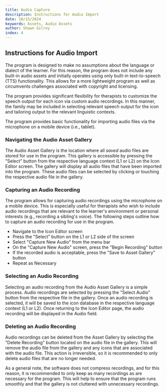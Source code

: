```yaml
---
title: Audio Capture
description: Instructions for Audio Import
date: 10/15/2024
keywords: Assets, Audio Assets
author: Shawn Gilroy
index: 4
---
```


## Instructions for Audio Import

The program is designed to make no assumptions about the language or dialect of the learner. For this reason, the program does not include any built-in audio assets and initially operates using only built-in text-to-speech (TTS) functionality. This allows for a more lightweight program as well as circumvents challenges associated with copyright and licensing.

The program provides significant flexibility for therapists to customize the speech output for each icon via custom audio recordings. In this manner, the family may be included in selecting relevant speech output for the icon and tailoring output to the relevant linguistic contexts.

The program provides basic functionality for importing audio files via the microphone on a mobile device (i.e., tablet).

### Navigating the Audio Asset Gallery

The Audio Asset Gallery is the location where all _saved_ audio files are stored for use in the program. This gallery is accessible by pressing the "Select" button from the respective language context (L1 or L2) on the Icon Editor screen. The gallery will display all audio files that have been imported into the program. These audio files can be selected by clicking or touching the respective audio file in the gallery.

### Capturing an Audio Recording

The program allows for capturing audio recordings using the microphone on a mobile device. This is especially useful for therapists who wish to include audio recordings that are relevant to the learner's environment or personal interests (e.g., recording a sibling's voice). The following steps outline how to capture an audio recording for use in the program.

-   Navigate to the Icon Editor screen
-   Press the "Select" button on the L1 or L2 side of the screen
-   Select "Capture New Audio" from the menu bar
-   On the "Capture New Audio" screen, press the "Begin Recording" button
-   If the recorded audio is acceptable, press the "Save to Asset Gallery" button
-   Repeat as Necessary

### Selecting an Audio Recording

Selecting an audio recording from the Audio Asset Gallery is a simple process. Audio recordings are selected by pressing the "Select Audio" button from the respective file in the gallery. Once an audio recording is selected, it will be saved to the icon database in the respective language context (L1 or L2). Once returning to the Icon Editor page, the audio recording will be displayed in the Audio field.

### Deleting an Audio Recording

Audio recordings can be deleted from the Asset Gallery by selecting the "Delete Recording" button located on the audio file in the gallery. This will remove the audio file from the gallery and any icons that are associated with the audio file. This action is irreversible, so it is recommended to only delete audio files that are no longer needed.

As a general note, the software does not compress recordings, and for this reason, it is recommended to only keep as many recordings as are necessary for the program. This will help to ensure that the program runs smoothly and that the gallery is not cluttered with unnecessary recordings.
